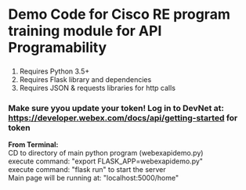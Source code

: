 # Demo Code for Cisco RE program training module for API Programability  
  
  
###
1. Requires Python 3.5+  
2. Requires Flask library and dependencies  
3. Requires JSON & requests libraries for http calls  

  
### **Make sure yyou update your token! Log in to DevNet at: https://developer.webex.com/docs/api/getting-started for token**  
  
  
**From Terminal:**  
CD to directory of main python program (webexapidemo.py)  
execute command: "export FLASK_APP=webexapidemo.py"  
execute command: "flask run" to start the server  
Main page will be running at: "localhost:5000/home"  

